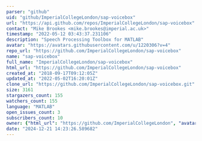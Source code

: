 ```yaml
---
parser: "github"
uid: "github/ImperialCollegeLondon/sap-voicebox"
url: "https://api.github.com/repos/ImperialCollegeLondon/sap-voicebox"
contact: "Mike Brookes <mike.brookes@imperial.ac.uk>"
timestamp: "2022-05-12 03:43:37.231106"
description: "Speech Processing Toolbox for MATLAB"
avatar: "https://avatars.githubusercontent.com/u/1220306?v=4"
repo_url: "https://github.com/ImperialCollegeLondon/sap-voicebox"
name: "sap-voicebox"
full_name: "ImperialCollegeLondon/sap-voicebox"
html_url: "https://github.com/ImperialCollegeLondon/sap-voicebox"
created_at: "2018-09-17T09:12:05Z"
updated_at: "2022-05-02T16:20:01Z"
clone_url: "https://github.com/ImperialCollegeLondon/sap-voicebox.git"
size: 3161
stargazers_count: 155
watchers_count: 155
language: "MATLAB"
open_issues_count: 3
subscribers_count: 10
owner: {"html_url": "https://github.com/ImperialCollegeLondon", "avatar_url": "https://avatars.githubusercontent.com/u/1220306?v=4", "login": "ImperialCollegeLondon", "type": "Organization"}
date: "2024-12-21 14:23:26.589682"
---
```

